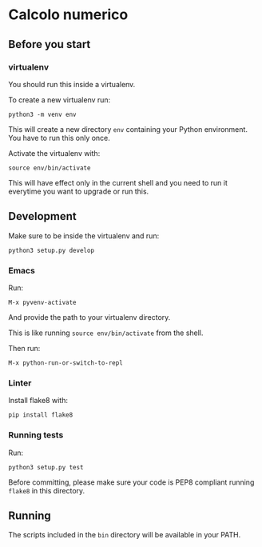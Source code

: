 # Calcolo numerico

## Before you start

### virtualenv

You should run this inside a virtualenv.

To create a new virtualenv run:

```
python3 -m venv env
```

This will create a new directory `env` containing your Python environment.
You have to run this only once.

Activate the virtualenv with:

```
source env/bin/activate
```

This will have effect only in the current shell and you need to run it everytime
you want to upgrade or run this.

## Development

Make sure to be inside the virtualenv and run:

```
python3 setup.py develop
```

### Emacs

Run:

```
M-x pyvenv-activate
```

And provide the path to your virtualenv directory.

This is like running `source env/bin/activate` from the shell.

Then run:

```
M-x python-run-or-switch-to-repl
```

### Linter

Install flake8 with:

```
pip install flake8
```

### Running tests

Run:

```
python3 setup.py test
```

Before committing, please make sure your code is PEP8 compliant running `flake8`
in this directory.

## Running

The scripts included in the `bin` directory will be available in your PATH.

